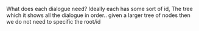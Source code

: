 

What does each dialogue need?
Ideally each has some sort of id,
The tree which it shows all the dialogue in order..
given a larger tree of nodes then we do not need to specific the root/id

